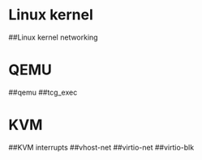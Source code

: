 Linux kernel
=====
##Linux kernel networking

QEMU
=====
##qemu
##tcg_exec

KVM
=====
##KVM interrupts
##vhost-net
##virtio-net
##virtio-blk
